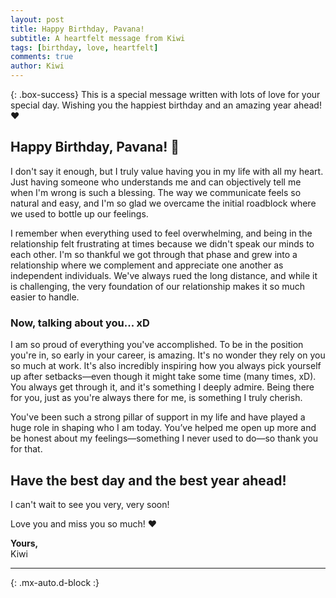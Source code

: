 ```yaml
---
layout: post
title: Happy Birthday, Pavana!
subtitle: A heartfelt message from Kiwi
tags: [birthday, love, heartfelt]
comments: true
author: Kiwi
---
```


{: .box-success}
This is a special message written with lots of love for your special day. Wishing you the happiest birthday and an amazing year ahead! ❤️

## Happy Birthday, Pavana! 🎉

I don't say it enough, but I truly value having you in my life with all my heart. Just having someone who understands me and can objectively tell me when I'm wrong is such a blessing. The way we communicate feels so natural and easy, and I'm so glad we overcame the initial roadblock where we used to bottle up our feelings.  

I remember when everything used to feel overwhelming, and being in the relationship felt frustrating at times because we didn't speak our minds to each other. I'm so thankful we got through that phase and grew into a relationship where we complement and appreciate one another as independent individuals. We've always rued the long distance, and while it is challenging, the very foundation of our relationship makes it so much easier to handle.  

### Now, talking about you... xD  

I am so proud of everything you've accomplished. To be in the position you're in, so early in your career, is amazing. It's no wonder they rely on you so much at work. It's also incredibly inspiring how you always pick yourself up after setbacks—even though it might take some time (many times, xD). You always get through it, and it's something I deeply admire. Being there for you, just as you're always there for me, is something I truly cherish.  

You've been such a strong pillar of support in my life and have played a huge role in shaping who I am today. You’ve helped me open up more and be honest about my feelings—something I never used to do—so thank you for that.  

## Have the best day and the best year ahead!  

I can't wait to see you very, very soon!  

Love you and miss you so much! ❤️  

**Yours,**  
Kiwi  

---

{: .mx-auto.d-block :}

